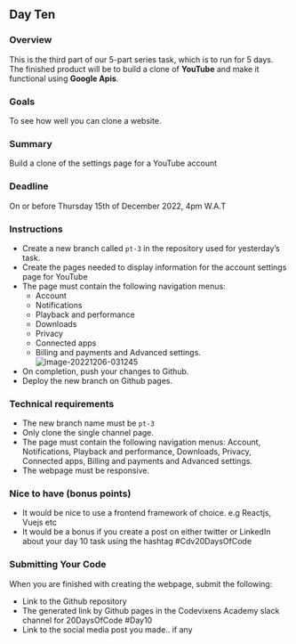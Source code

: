 ## Day Ten

### Overview
This is the third part of our 5-part series task, which is to run for 5 days. The finished product will be to build a clone of **YouTube** and make it functional using **Google Apis**.

### Goals
To see how well you can clone a website.

### Summary
Build a clone of the settings page for a YouTube account

### Deadline
On or before Thursday 15th of December 2022, 4pm W.A.T

### Instructions
- Create a new branch called `pt-3` in the repository used for yesterday’s task.
- Create the pages needed to display information for the account settings page for YouTube
- The page must contain the following navigation menus:
  - Account
  - Notifications
  - Playback and performance
  - Downloads
  - Privacy
  - Connected apps
  - Billing and payments and Advanced settings.
![image-20221206-031245](https://user-images.githubusercontent.com/82330194/207209951-d1b4022c-a3e1-4003-b7f6-8b7708ff58dd.png)
- On completion, push your changes to Github.
- Deploy the new branch on Github pages.

### Technical requirements
- The new branch name must be `pt-3`
- Only clone the single channel page.
- The page must contain the following navigation menus: Account, Notifications, Playback and performance, Downloads, Privacy, Connected apps, Billing and payments and Advanced settings.
- The webpage must be responsive.

### Nice to have (bonus points)
- It would be nice to use a frontend framework of choice. e.g Reactjs, Vuejs etc
- It would be a bonus if you create a post on either twitter or LinkedIn about your day 10 task using the hashtag #Cdv20DaysOfCode

### Submitting Your Code
When you are finished with creating the webpage, submit the following:
- Link to the Github repository
- The generated link by Github pages in the Codevixens Academy slack channel for 20DaysOfCode #Day10
- Link to the social media post you made.. if any
